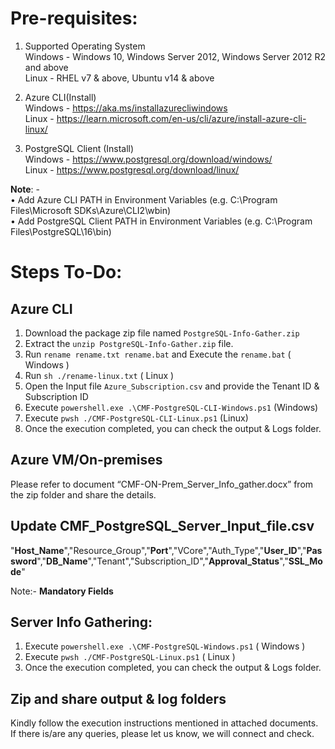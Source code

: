# Pre-requisites:
1. Supported Operating System <br />
   Windows - Windows 10, Windows Server 2012, Windows Server 2012 R2 and above <br />
   Linux -  RHEL v7 & above, Ubuntu v14 & above <br />

2. Azure CLI(Install) <br />
   Windows - https://aka.ms/installazurecliwindows <br />
   Linux - https://learn.microsoft.com/en-us/cli/azure/install-azure-cli-linux/ <br />

3. PostgreSQL Client (Install) <br />
   Windows - https://www.postgresql.org/download/windows/ <br />
   Linux - https://www.postgresql.org/download/linux/ <br />

 **Note**: - <br />
• Add Azure CLI PATH in Environment Variables (e.g. C:\Program Files\Microsoft SDKs\Azure\CLI2\wbin) <br />
• Add PostgreSQL Client PATH in Environment Variables (e.g. C:\Program Files\PostgreSQL\16\bin) <br />

# Steps To-Do:

## Azure CLI
1. Download the package zip file named `PostgreSQL-Info-Gather.zip`
2. Extract the `unzip PostgreSQL-Info-Gather.zip` file.
3. Run `rename rename.txt rename.bat` and Execute the `rename.bat` ( Windows ) 
4. Run `sh ./rename-linux.txt` ( Linux )
5. Open the Input file `Azure_Subscription.csv` and provide the Tenant ID & Subscription ID 
6. Execute `powershell.exe .\CMF-PostgreSQL-CLI-Windows.ps1` (Windows)
7. Execute `pwsh ./CMF-PostgreSQL-CLI-Linux.ps1` (Linux)
8. Once the execution completed, you can check the output & Logs folder.

## Azure VM/On-premises
 Please refer to document “CMF-ON-Prem_Server_Info_gather.docx” from the zip folder and share the details.

## Update CMF_PostgreSQL_Server_Input_file.csv 
 "**Host_Name**","Resource_Group","**Port**","VCore","Auth_Type","**User_ID**","**Password**","**DB_Name**","Tenant","Subscription_ID","**Approval_Status**","**SSL_Mode**"
 
 Note:- **Mandatory Fields**

## Server Info Gathering:
1. Execute `powershell.exe .\CMF-PostgreSQL-Windows.ps1` ( Windows )
2. Execute `pwsh ./CMF-PostgreSQL-Linux.ps1` ( Linux )
3. Once the execution completed, you can check the output & Logs folder.

## Zip and share output & log folders 

Kindly follow the execution instructions mentioned in attached documents. 
If there is/are any queries, please let us know, we will connect and check.
